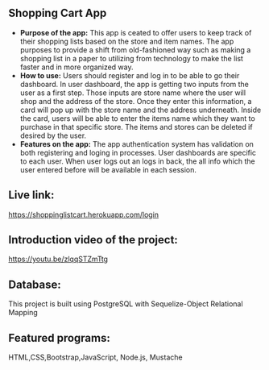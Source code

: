 ## Shopping Cart App
* **Purpose of the app:** 
   This app is ceated to offer users to keep track of their shopping lists based on the store and item names. The app purposes to provide a shift from old-fashioned way such as making a shopping list in a paper to utilizing from technology to make the list faster and in more organized way. 
* **How to use:**
   Users should register and log in to be able to go their dashboard. In user dashboard, the app is getting two inputs from the user as a first step. Those inputs are store name where the user will shop and the address of the store. Once they enter this information, a card will pop up with the store name and the address underneath. Inside the card, users will be able to enter the items name which they want to purchase in that specific store. The items and stores can be deleted if desired by the user.
* **Features on the app:**
   The app authentication system has validation on both registering and loging in processes. User dashboards are specific to each user. When user logs out an logs in back, the all info which the user entered before will be available in each session. 
## Live link: 
https://shoppinglistcart.herokuapp.com/login

## Introduction video of the project: 
https://youtu.be/zlqqSTZmTtg

## Database: 
This project is built using PostgreSQL with Sequelize-Object Relational Mapping

## Featured programs: 
HTML,CSS,Bootstrap,JavaScript, Node.js, Mustache
